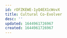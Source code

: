 ```yaml
---
id: rOFZKEWE-1yQ4EX1cWovX
title: Cultural Co-Evolver
desc: ''
updated: 1644961726967
created: 1644961726967
---
```


